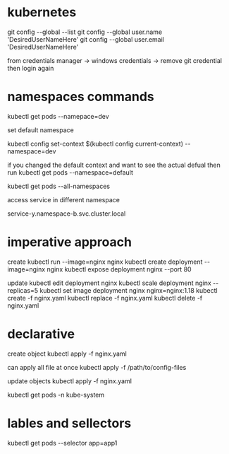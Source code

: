 # kubernetes

 git config --global --list
 git config --global user.name 'DesiredUserNameHere'
 git config --global user.email 'DesiredUserNameHere'

 from credentials manager -> windows credentials -> remove git credential then login again

 # namespaces commands
kubectl get pods --namepace=dev

set default namespace

kubectl config set-context $(kubectl config current-context) --namespace=dev

if you changed the default context and want to see the actual defual then run kubectl get pods --namespace=default

kubectl get pods --all-namespaces

access service in different namespace 

service-y.namespace-b.svc.cluster.local


# imperative approach

create
kubectl run --image=nginx nginx
kubectl create deployment --image=nginx nginx
kubectl expose deployment nginx --port 80

update
kubectl edit deployment nginx
kubectl scale deployment nginx --replicas=5
kubectl set image deployment nginx nginx=nginx:1.18
kubectl create -f nginx.yaml
kubectl replace -f nginx.yaml
kubectl delete -f nginx.yaml 

# declarative 
create object
kubectl apply -f nginx.yaml

can apply all file at once
kubectl apply -f /path/to/config-files

update objects
kubectl apply -f nginx.yaml

kubectl get pods -n kube-system

# lables and sellectors
 kubectl get pods --selector app=app1
 